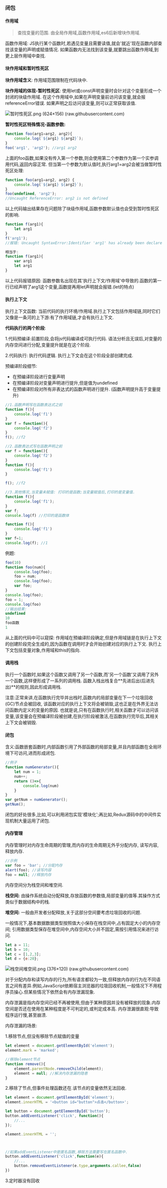 ### 闭包

#### 作用域

> 查找变量的范围. 由全局作用域,函数作用域,es6后新增块作用域.

函数作用域: JS执行某个函数时,若遇见变量且需要读值,就会'就近'现在函数内部查找该变量的声明或赋值情况. 如果函数内无法找到该变量,就要跳出函数作用域,到更上层作用域中查找.



#### 块作用域和暂时性死区

**块作用域含义**: 作用域范围限制在代码块中.

**块作用域的体现-暂时性死区**: 使用let或const声明变量时会针对这个变量形成一个封闭的块级作用域. 在这个作用域中,如果在声明变量前访问该变量,就会报referenceError错误. 如果声明之后访问该变量,则可以正常获取该值.

![暂时性死区.png (624×156) (raw.githubusercontent.com)](https://raw.githubusercontent.com/aotushi/note-code_Of_Books/前端开发核心知识进阶/medias/暂时性死区.png)



**暂时性死区特殊情况-函数参数:**

```js
function foo(arg1=arg2, arg2){
    console.log(`${arg1} ${arg2}`);
}
foo('arg1', 'arg2'); //arg1 arg2
```

上面的foo函数,如果没有传入第一个参数,则会使用第二个参数作为第一个实参调用代码,返回内容正常. 但当第一个参数为默认值时,执行arg1=arg2会被当做暂时性死区处理:

```js
function foo(arg1=arg2, arg2) {
    console.log(`${arg1} ${arg2}`);
}
foo(undefined, 'arg2');
//Uncaught ReferenceError: arg2 is not defined
```

以上代码输出结果存在问题除了块级作用域,函数参数默认值也会受到暂时性死区的影响.



```js
function f(arg1){
    let arg1
}
f('arg1');
//报错: Uncaught SyntaxError:Identifier 'arg1' has already been declared.

相当于:
function f(arg1){
    var arg1
    let arg1
}
```

以上代码报错原因: 函数参数名出现在其'执行上下文/作用域'中导致的.函数的第一行已经声明了arg1这个变量,函数提再用let声明就会报错.(let的特点)



#### 执行上下文

执行上下文函数: 当前代码的执行环境/作用域.执行上下文包括作用域链,同时它们又像是一条河的上下游:有了作用域链,才会有执行上下文.

**代码执行的两个阶段**:

1.代码预编译:前置阶段,会将js代码编译成可执行代码. 语法分析且无误后,对变量的内存空间进行分配,变量提升就是在这个阶段.

2.代码执行: 执行代码逻辑.  执行上下文会在这个阶段全部创建完成.

预编译阶段细节:

* 在预编译阶段进行变量声明
* 在预编译阶段对变量声明进行提升,但是值为undefined
* 在预编译阶段对所有非表达式的函数声明进行提升. (函数声明提升高于变量提升)

```js
//1.函数声明写在函数表达式之前
function f(){
    console.log('f1')
}
var f = function(){
    console.log('f2')
}
f(); //f2

//2.函数表达式写在函数声明之前
var f = function(){
    console.log('f2')
}
function f(){
    console.log('f1')
}

f(); //f2

//3.其他情况,当变量未赋值: 打印的是函数;当变量赋值后,打印的是变量值.
function f(){
    console.log('f1');
}
var f;
console.log(f) //打印的是函数体

function f(){
    console.log('f1')
}
var f=1;
console.log(f); //1
```



例题:

```js
foo(10)
function foo(num){
    console.log(foo);
    foo = num;
    console.log(foo);
    var foo;
}
console.log(foo);
foo = 1;
console.log(foo)
//输出结果:
undefined
10
foo函数
1
```

从上面的代码中可以窥探: 作用域在预编译阶段确定,但是作用域链是在执行上下文的创建阶段完全生成的,因为函数在调用时才会开始创建对应的执行上下文. 执行上下文包括变量对象,作用域和this的指向.



#### 调用栈

执行一个函数时,如果这个函数又调用了另一个函数,而'另一个函数'又调用了另外一个函数,这样便形成了一系列的调用栈. 函数入栈出栈复合**先进后出(后进先出)**的规则,因此形成调用栈.

注意:正常来讲,在函数执行完毕并出栈时,函数内的局部变量在下一个垃圾回收(GC)节点会被回收, 该函数对应的执行上下文将会被销毁,这也正是在外界无法访问函数内定义的变量的原因. 也就是说,只有在函数执行时,相关函数才可以访问该变量,该变量会在预编译阶段被创建,在执行阶段被激活,在函数执行完毕后,其相关上下文会被销毁.



#### 闭包

含义:函数嵌套函数时,内部函数引用了外部函数的局部变量,并且内部函数在全局环境下可访问,进而形成闭包.

```js
//例子
function numGenerator(){
    let num = 1;
    num++;
    return ()=>{
        console.log(num)
    }
}
var getNum = numGenerator();
getNum();
```



闭包的好处很多,比如,可以利用闭包实现'模块化';再比如,Redux源码中的中间件实现机制大量运用了闭包.



#### 内存管理

内存管理时对内存生命周期的管理,而内存的生命周期无外乎分配内存, 读写内容, 释放内存.

```js
//示例
var foo = 'bar'; //分配内存
alert(foo); //读写内容
foo = null; //释放内存
```

内存空间分为栈空间和堆空间.

**栈空间:** 由操作系统自动分配释放,存放函数的参数值,局部变量的值等.其操作方式类似于数据结构中的栈.

**堆空间:** 一般由开发者分配释放,关于这部分空间要考虑垃圾回收的问题.

一般情况下,基本数据数据类型按照值大小保存在栈空间中,占有固定大小的内存空间; 引用数据类型保存在堆空间中,内存空间大小并不固定,需按引用情况来进行访问.

```js
let a = 11;
let b = 10;
let c = [1,2,3];
let d = {e:20};
```



![栈空间堆空间.png (376×120) (raw.githubusercontent.com)](https://raw.githubusercontent.com/aotushi/note-code_Of_Books/前端开发核心知识进阶/medias/栈空间堆空间.png)

对于分配内存和读写内存的行为,所有语言都较为一致,但释放内存的行为在不同语言之间有差异.例如,JavaScript依赖宿主浏览器的垃圾回收机制,一般情况下不用程序员操心.但某些情况下依然会有内存泄漏现象.

内存泄漏是指内存空间已经不再被使用,但由于某种原因并没有被释放的现象.内存空间是否还在使用在某种程度是不可判定的,或判定成本高. 内存泄漏很直观:导致程序运行慢,甚至崩溃.

内存泄漏的场景:

1.移除节点,但没有移除节点赋值的变量

```js
let element = document.getElementById('element');
element.mark = 'marked';

//移除element节点
function remove(){
    element.parentNode.removeChild(element);
    element = null; //解决内存泄漏的隐患
}
```



2.移除了节点,但事件处理函数还在.该节点的变量依然无法回收.

```js
let element = document.getElementById('element');
element.innerHTML = '<button id="button">点击</button>';

let button = document.getElementById('button');
button.addEventListener('click', function(){
    //...
});

element.innerHTML = '';



//如果addEventListener中是匿名函数,移除方法需要写在匿名函数中.
button.addEventListener('click',function(e){
    //...
    button.removeEventListener(e.type,arguments.callee,false)
})
```



3.定时器没有回收

